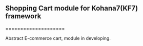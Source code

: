 ## Shopping Cart module for Kohana7(KF7) framework
====================

Abstract E-commerce cart, module in developing.
